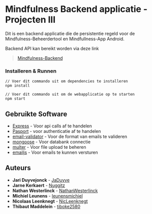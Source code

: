 # Mindfulness Backend applicatie - Projecten III

Dit is een backend applicatie die de persistentie regeld voor de Mindfulness-Beheerdertool en Mindfullness-App Android.

Backend API kan bereikt worden via deze link
> [Mindfulness-Backend](projecten3studserver03.westeurope.cloudapp.azure.com:3000)


### Installeren & Runnen


```
// Voer dit commando uit om dependencies te installeren
npm install

// Voer dit commando uit om de webapplicatie op te starten
npm start
```

## Gebruikte Software

* [Express](https://expressjs.com) - Voor api calls af te handelen
* [Pasport](http://www.passportjs.org) - voor authenticatie af te handelen
* [email-validator](https://www.npmjs.com/package/email-validator) - Voor de format van emails te valideren
* [mongoose](https://mongoosejs.com) - Voor databank connectie
* [multer](https://www.npmjs.com/package/multer) - Voor file upload te beheren
* [emailjs](https://www.npmjs.com/package/emailjs) - Voor emails te kunnen versturen


## Auteurs

* **Jari Duyvejonck** - [JaDuyve](https://github.com/JaDuyve)
* **Jarne Kerkaert** - [Nuggitz](https://github.com/Nuggitz)
* **Nathan Westerlinck** - [NathanWesterlinck](https://github.com/NathanWesterlinck)
* **Michiel Leunens** - [leunensmichiel](https://github.com/leunensmichiel)
* **Nicolaas Leenknegt** - [NicLeenknegt](https://github.com/NicLeenknegt)
* **Thibaut Maddelein** - [tiboke2580](https://github.com/tiboke2580)


